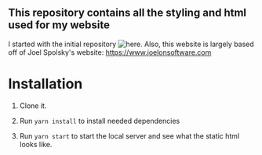 ## This repository contains all the styling and html used for my website
I started with the initial repository ![here](https://github.com/programmiri/brunch-setup-bootstrap4).
Also, this website is largely based off of Joel Spolsky's website: https://www.joelonsoftware.com

# Installation

   1. Clone it.
   
   2. Run `yarn install` to install needed dependencies
   
   3. Run `yarn start` to start the local server and see what the static html looks like.
